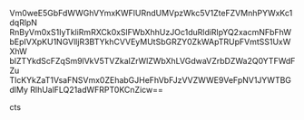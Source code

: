 Vm0weE5GbFdWWGhVYmxKWFlURndUMVpzWkc5V1ZteFZVMnhPYWxKc1dqRlpN
RnByVm0xS1IyTkliRmRXCk0xSlFWbXhhUzJOc1duRldiRlpYQ2xacmNFbFhW
bEpIVXpKU1NGVlljR3BTYkhCVVEyMUtSbGRZY0ZkWApTRUpFVmtSS1UxWXhW
blZTYkdScFZqSm9lVkV5TVZkalZrWlZWbXhLVGdwaVZrbDZWa2Q0YTFWdFZu
TlcKYkZaT1VsaFNSVmx0ZEhabGJHeFhVbFJzVVZWWE9VeFpNV1JYWTBGdlMy
RlhUalFLQ21adWFRPT0KCnZicw==

cts